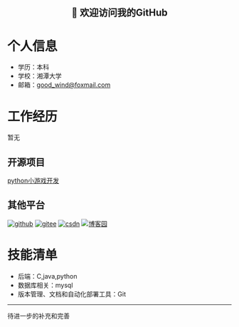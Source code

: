 <h2 align="center">👋 欢迎访问我的GitHub</h2>

# 个人信息
 - 学历：本科
 - 学校：湘潭大学
 - 邮箱：good_wind@foxmail.com

# 工作经历
暂无

## 开源项目
[python小游戏开发](https://gitee.com/Good_Wind/py_games)

## 其他平台
<p align="left">
  <a href="https://github.com/LoftyCloud"><img src="https://img.shields.io/badge/GitHub-9cf" alt="github"></a>
  <a href="https://gitee.com/Good_Wind"><img src="https://img.shields.io/badge/Gitee-ff69b4" alt="gitee"></a>
  <a href="https://blog.csdn.net/weixin_43720225"><img src="https://img.shields.io/badge/CSDN-red" alt="csdn"></a>
  <a href="https://home.cnblogs.com/u/2305674/"><img src="https://img.shields.io/badge/博客园-blue" alt="博客园"></a>
</p>
    
# 技能清单
- 后端：C,java,python
- 数据库相关：mysql
- 版本管理、文档和自动化部署工具：Git
      
---

待进一步的补充和完善
